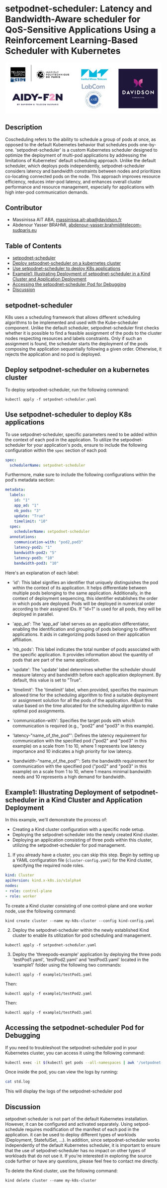 # setpodnet-scheduler: Latency and Bandwidth-Aware scheduler for QoS-Sensitive Applications Using a Reinforcement Learning-Based Scheduler with Kubernetes 

<div align="center">
    <img src="figures/1_IconsAll_Hori.png" alt="AIDY-F2N">
</div>

## Description
Coscheduling refers to the ability to schedule a group of pods at once, as opposed to the default Kubernetes behavior that schedules pods one-by-one.
'setpodnet-scheduler' is a custom Kubernetes scheduler designed to optimize the deployment of multi-pod applications by addressing the limitations of Kubernetes’ default scheduling approach. Unlike the default scheduler, which deploys pods independently, setpodnet-scheduler considers latency and bandwidth constraints between nodes and prioritizes co-locating connected pods on the node. This approach improves resource efficiency, reduces inter-pod latency, and enhances overall cluster performance and resource management, especially for applications with high inter-pod communication demands.
## Contributor

- Massinissa AIT ABA, massinissa.ait-aba@davidson.fr
- Abdenour Yasser BRAHMI, abdenour-yasser.brahmi@telecom-sudparis.eu

## Table of Contents

- [setpodnet-scheduler](#setpodnet-scheduler)
- [Deploy setpodnet-scheduler on a kubernetes cluster](#Deploy-setpodnet-scheduler-on-a-kubernetes-cluster)
- [Use setpodnet-scheduler to deploy K8s applications](#Use-setpodnet-scheduler-to-deploy-K8s-applications)
- [Example1: Illustrating Deployment of setpodnet-scheduler in a Kind Cluster and Application Deployment](#Example1-Illustrating-Deployment-of-setpodnet-scheduler-in-a-Kind-Cluster-and-Application-Deployment)
- [Accessing the setpodnet-scheduler Pod for Debugging](#Accessing-the-setpodnet-scheduler-Pod-for-Debugging)
- [Discussion](#Discussion)


## setpodnet-scheduler

K8s uses a scheduling framework that allows different scheduling algorithms to be implemented and used with the Kube-scheduler component. Unlike the default scheduler, setpodnet-scheduler first checks whether it is possible to find a feasible assignment of the pods to the cluster nodes respecting resources and labels constraints. Only if such an assignment is found, the scheduler starts the deployment of the pods composing the application sequentially following a given order. Otherwise, it rejects the application and no pod is deployed.

## Deploy setpodnet-scheduler on a kubernetes cluster
To deploy setpodnet-scheduler, run the following command:
```bash[language=bash]
kubectl apply -f setpodnet-scheduler.yaml
```
## Use setpodnet-scheduler to deploy K8s applications 
To use setpodnet-scheduler, specific parameters need to be added within the context of each pod in the application. To utilize the setpodnet-scheduler for your application's pods, ensure to include the following configuration within the `spec` section of each pod:

```yaml
spec:
  schedulerName: setpodnet-scheduler
```

Furthermore, make sure to include the following configurations within the pod's metadata section:

```yaml
metadata:
  labels:
    id: "1"
    app_ad: "1" 
    nb_pods: "3" 
    update: "True"
    timelimit: "10"
  spec:
    schedulerName: setpodnet-scheduler
  annotations:
    communication-with: "pod2,pod3"
    latency-pod2: "1"
    bandwidth-pod2: "5"
    latency-pod3: "10"
    bandwidth-pod3: "10"
```

Here's an explanation of each label:

- 'id': This label signifies an identifier that uniquely distinguishes the pod within the context of its application. It helps differentiate between multiple pods belonging to the same application. Additionally, in the context of deployment sequencing, this identifier establishes the order in which pods are deployed. Pods will be deployed in numerical order according to their assigned IDs. If "id=1" is used for all pods, they will be deployed in parallel.

- 'app_ad': The 'app_ad' label serves as an application differentiator, enabling the identification and grouping of pods belonging to different applications. It aids in categorizing pods based on their application affiliation.

- 'nb_pods': This label indicates the total number of pods associated with the specific application. It provides information about the quantity of pods that are part of the same application.

- 'update': The 'update' label determines whether the scheduler should measure latency and bandwidth before each application deployment. By default, this value is set to "True".

- 'timelimit': The 'timelimit' label, when provided, specifies the maximum allowed time for the scheduling algorithm to find a suitable deployment or assignment solution for all the pods of the application. Adjust this value based on the time allocated for the scheduling algorithm to make optimal pod assignments.

- 'communication-with': Specifies the target pods with which communication is required (e.g., "pod2" and "pod3" in this example).

- 'latency-"name_of_the_pod"': Defines the latency requirement for communication with the specified pod ("pod2" and "pod3" in this example) on a scale from 1 to 10, where 1 represents low latency importance and 10 indicates a high priority for low latency.

- 'bandwidth-"name_of_the_pod"': Sets the bandwidth requirement for communication with the specified pod ("pod2" and "pod3" in this example) on a scale from 1 to 10, where 1 means minimal bandwidth needs and 10 represents a high demand for bandwidth.

## Example1: Illustrating Deployment of setpodnet-scheduler in a Kind Cluster and Application Deployment

In this example, we'll demonstrate the process of:

- Creating a Kind cluster configuration with a specific node setup.
- Deploying the setpodnet-scheduler into the newly created Kind cluster.
- Deploying an application consisting of three pods within this cluster, utilizing the setpodnet-scheduler for pod management.

1. If you already have a cluster, you can skip this step. Begin by setting up a YAML configuration file (`cluster-config.yaml`) for the Kind cluster, specifying the required node roles.

```yaml
kind: Cluster
apiVersion: kind.x-k8s.io/v1alpha4
nodes:
- role: control-plane
- role: worker
```
To create a Kind cluster consisting of one control-plane and one worker node, use the following command:
```bash[language=bash]
kind create cluster --name my-k8s-cluster --config kind-config.yaml
```



2. Deploy the setpodnet-scheduler within the newly established Kind cluster to enable its utilization for pod scheduling and management.
```bash[language=bash]
kubectl apply -f setpodnet-scheduler.yaml
```



3. Deploy the 'threepods-example' application by deploying the three pods 'testPod1.yaml', 'testPod2.yaml' and 'testPod3.yaml' located in the 'example1' folder using the following two commands:

```bash[language=bash]
kubectl apply -f example1/testPod1.yaml
```

Then:

```bash[language=bash]
kubectl apply -f example1/testPod2.yaml
```

Then:

```bash[language=bash]
kubectl apply -f example1/testPod3.yaml
```
## Accessing the setpodnet-scheduler Pod for Debugging

If you need to troubleshoot the setpodnet-scheduler pod in your Kubernetes cluster, you can access it using the following command:

```bash
kubectl exec -it $(kubectl get pods --all-namespaces | awk '/setpodnet-scheduler/{print $2}') -n kube-system -- /bin/bash
```
Once inside the pod, you can view the logs by running:

```bash
cat std.log
```
This will display the logs of the setpodnet-scheduler pod


## Discussion 
setpodnet-scheduler is not part of the default Kubernetes installation. However, it can be configured and activated separately. Using setpod-schedule requires modification of the manifest of each pod in the application. it can be used to deploy different types of worklods (Deployment, StatefulSet, ...).  In
addition, since setpodnet-scheduler works independently of the default Kubernetes scheduler,
it is important to ensure that the use of setpodnet-scheduler has no impact on other types of workloads that
do not use it. If you're interested in exploring the source code further or have any questions, please feel free to contact me directly.

To delete the Kind cluster, use the following command:
```bash[language=bash]
kind delete cluster --name my-k8s-cluster
```
